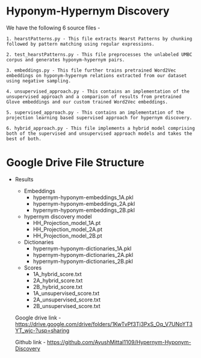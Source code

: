 # Hyponym-Hypernym Discovery

We have the following 6 source files - 
    
    1. hearstPatterns.py - This file extracts Hearst Patterns by chunking followed by pattern matching using regular expressions.

    2. test_hearstPatterns.py - This file preprocesses the unlabeled UMBC corpus and generates hyponym-hypernym pairs.

    3. embeddings.py - This file further trains pretrained Word2Vec embeddings on hyponym-hypernym relations extracted from our dataset using negative sampling.

    4. unsupervised_approach.py - This contains an implementation of the unsupervised approach and a comparison of results from pretrained Glove embeddings and our custom trained Word2Vec embeddings.

    5. supervised_approach.py - This contains an implementation of the projection learning based supervised approach for hypernym discovery.

    6. hybrid_approach.py - This file implements a hybrid model comprising both of the supervised and unsupervised approach models and takes the best of both.


# Google Drive File Structure
- Results 
  - Embeddings 
    - hypernym-hyponym-embeddings_1A.pkl
    - hypernym-hyponym-embeddings_2A.pkl
    - hypernym-hyponym-embeddings_2B.pkl
  - hypernym discovery model
    - HH_Projection_model_1A.pt
    - HH_Projection_model_2A.pt
    - HH_Projection_model_2B.pt
  - Dictionaries 
    - hypernym-hyponym-dictionaries_1A.pkl
    - hypernym-hyponym-dictionaries_2A.pkl
    - hypernym-hyponym-dictionaries_2B.pkl
  - Scores
    - 1A_hybrid_score.txt
    - 2A_hybrid_score.txt
    - 2B_hybrid_score.txt
    - 1A_unsupervised_score.txt
    - 2A_unsupervised_score.txt
    - 2B_unsupervised_score.txt
  
  
  Google drive link - https://drive.google.com/drive/folders/1KwTvPf3Tj3PxS_Oq_V7UNoYT3YT_wjc-?usp=sharing

  Github link - https://github.com/AyushMittal1109/Hypernym-Hyponym-Discovery